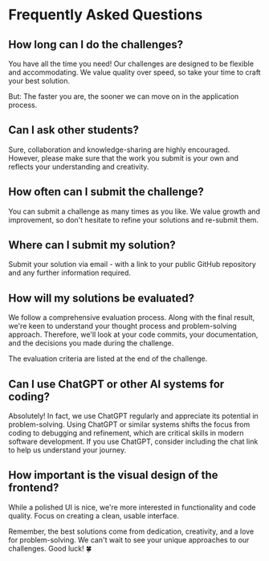 # Frequently Asked Questions

## How long can I do the challenges?

You have all the time you need! Our challenges are designed to be flexible and accommodating. We value quality over
speed, so take your time to craft your best solution.

But: The faster you are, the sooner we can move on in the application process.

## Can I ask other students?

Sure, collaboration and knowledge-sharing are highly encouraged. However, please make sure that the work you submit is
your own and reflects your understanding and creativity.

## How often can I submit the challenge?

You can submit a challenge as many times as you like. We value growth and improvement, so don't hesitate to refine your
solutions and re-submit them.

## Where can I submit my solution?

Submit your solution via email - with a link to your public GitHub repository and any further information required.

## How will my solutions be evaluated?

We follow a comprehensive evaluation process. Along with the final result, we're keen to understand your thought process
and problem-solving approach. Therefore, we'll look at your code commits, your documentation, and the decisions you made
during the challenge.

The evaluation criteria are listed at the end of the challenge.

## Can I use ChatGPT or other AI systems for coding?

Absolutely! In fact, we use ChatGPT regularly and appreciate its potential in problem-solving. Using ChatGPT or similar
systems shifts the focus from coding to debugging and refinement, which are critical skills in modern software
development. If you use ChatGPT, consider including the chat link to help us understand your journey.

## How important is the visual design of the frontend?

While a polished UI is nice, we're more interested in functionality and code quality. Focus on creating a clean, usable interface.

Remember, the best solutions come from dedication, creativity, and a love for problem-solving. We can't wait to see your
unique approaches to our challenges. Good luck! 🍀

